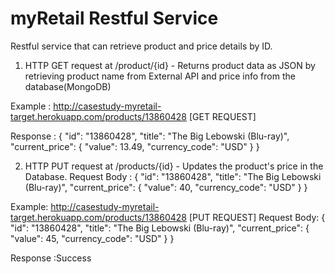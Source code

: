 # myRetail Restful Service
 Restful service that can retrieve product and price details by ID.
 
 1. HTTP GET request at /product/{id} - Returns product data as JSON by retrieving product name from External API and price info from the database(MongoDB)
 
 Example : http://casestudy-myretail-target.herokuapp.com/products/13860428       [GET REQUEST]
 
 Response :
 {
    "id": "13860428",
    "title": "The Big Lebowski (Blu-ray)",
    "current_price": {
        "value": 13.49,
        "currency_code": "USD"
    }
}

2. HTTP PUT request at /products/{id} - Updates the product's price in the Database.
   Request Body :  {
    "id": "13860428",
    "title": "The Big Lebowski (Blu-ray)",
    "current_price": {
        "value": 40,
        "currency_code": "USD"
    }
}

Example: http://casestudy-myretail-target.herokuapp.com/products/13860428   [PUT REQUEST]
         Request Body: {
    "id": "13860428",
    "title": "The Big Lebowski (Blu-ray)",
    "current_price": {
        "value": 45,
        "currency_code": "USD"
    }
}

Response :Success

 
 
